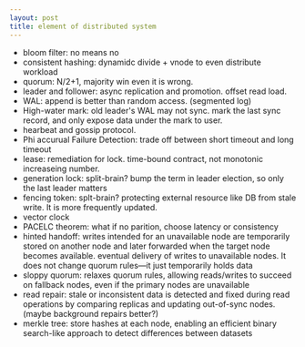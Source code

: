 ```yaml
---
layout: post
title: element of distributed system
---
```


* bloom filter: no means no
* consistent hashing: dynamidc divide + vnode to even distribute workload
* quorum:  N/2+1, majority win even it is wrong.
* leader and follower: async replication and promotion. offset read load.
* WAL: append is better than random access. (segmented log)
* High-water mark: old leader's WAL may not sync. mark the last sync record, and only expose data under the mark to user.
* hearbeat and gossip protocol.
* Phi accurual Failure Detection: trade off between short timeout and long timeout
* lease: remediation for lock. time-bound contract, not monotonic increaseing number.
* generation lock: split-brain? bump the term in leader election, so only the last leader matters
* fencing token: splt-brain? protecting external resource like DB from stale write. It is more frequently updated.
* vector clock
* PACELC theorem: what if no parition, choose latency or consistency
* hinted handoff: writes intended for an unavailable node are temporarily stored on another node and later forwarded when the target node becomes available. eventual delivery of writes to unavailable nodes. It does not change quorum rules—it just temporarily holds data
* sloppy quorum: relaxes quorum rules, allowing reads/writes to succeed on fallback nodes, even if the primary nodes are unavailable
* read repair: stale or inconsistent data is detected and fixed during read operations by comparing replicas and updating out-of-sync nodes. (maybe background repairs better?)
* merkle tree: store hashes at each node, enabling an efficient binary search-like approach to detect differences between datasets

